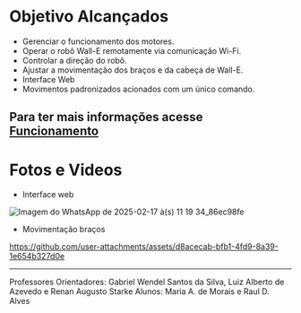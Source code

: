 
# Objetivo Alcançados 

- Gerenciar o funcionamento dos motores.
- Operar o robô Wall-E remotamente via comunicação Wi-Fi.
- Controlar a direção do robô.
- Ajustar a movimentação dos braços e da cabeça de Wall-E.
- Interface Web
- Movimentos padronizados acionados com um único comando.

Para ter mais informações acesse [Funcionamento](Funcionamento.md)
---

# Fotos e Videos

- Interface web
  
![Imagem do WhatsApp de 2025-02-17 à(s) 11 19 34_86ec98fe](https://github.com/user-attachments/assets/cedb1dd9-7e36-4868-bdb4-3d8cf24d99a9)

- Movimentação braços

https://github.com/user-attachments/assets/d8acecab-bfb1-4fd9-8a39-1e654b327d0e

---
Professores Orientadores: Gabriel Wendel Santos da Silva, Luiz Alberto de Azevedo e Renan Augusto Starke
Alunos: Maria A. de Morais e Raul D. Alves
